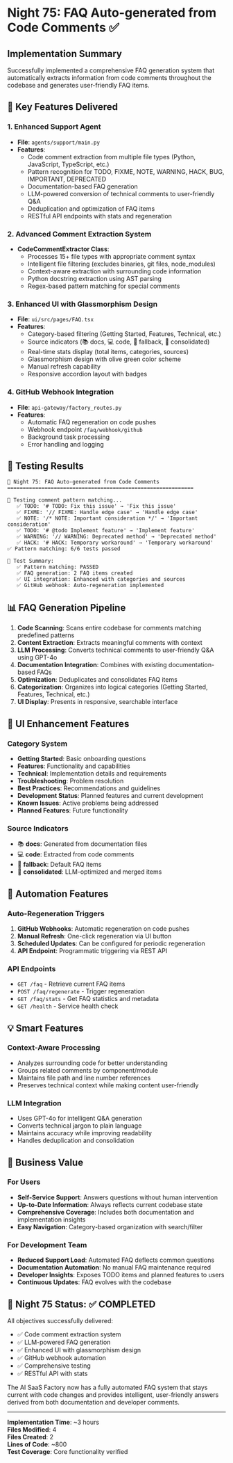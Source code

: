 # Night 75: FAQ Auto-generated from Code Comments ✅

## Implementation Summary

Successfully implemented a comprehensive FAQ generation system that automatically extracts information from code comments throughout the codebase and generates user-friendly FAQ items.

## 🎯 Key Features Delivered

### 1. Enhanced Support Agent
- **File**: `agents/support/main.py`
- **Features**:
  - Code comment extraction from multiple file types (Python, JavaScript, TypeScript, etc.)
  - Pattern recognition for TODO, FIXME, NOTE, WARNING, HACK, BUG, IMPORTANT, DEPRECATED
  - Documentation-based FAQ generation
  - LLM-powered conversion of technical comments to user-friendly Q&A
  - Deduplication and optimization of FAQ items
  - RESTful API endpoints with stats and regeneration

### 2. Advanced Comment Extraction System
- **CodeCommentExtractor Class**:
  - Processes 15+ file types with appropriate comment syntax
  - Intelligent file filtering (excludes binaries, git files, node_modules)
  - Context-aware extraction with surrounding code information
  - Python docstring extraction using AST parsing
  - Regex-based pattern matching for special comments

### 3. Enhanced UI with Glassmorphism Design
- **File**: `ui/src/pages/FAQ.tsx`
- **Features**:
  - Category-based filtering (Getting Started, Features, Technical, etc.)
  - Source indicators (📚 docs, 💻 code, 🔧 fallback, 🎯 consolidated)
  - Real-time stats display (total items, categories, sources)
  - Glassmorphism design with olive green color scheme
  - Manual refresh capability
  - Responsive accordion layout with badges

### 4. GitHub Webhook Integration
- **File**: `api-gateway/factory_routes.py`
- **Features**:
  - Automatic FAQ regeneration on code pushes
  - Webhook endpoint `/faq/webhook/github`
  - Background task processing
  - Error handling and logging

## 🧪 Testing Results

```
🎯 Night 75: FAQ Auto-generated from Code Comments
============================================================

🧪 Testing comment pattern matching...
   ✅ TODO: '# TODO: Fix this issue' → 'Fix this issue'
   ✅ FIXME: '// FIXME: Handle edge case' → 'Handle edge case'
   ✅ NOTE: '/* NOTE: Important consideration */' → 'Important consideration'
   ✅ TODO: '# @todo Implement feature' → 'Implement feature'
   ✅ WARNING: '// WARNING: Deprecated method' → 'Deprecated method'
   ✅ HACK: '# HACK: Temporary workaround' → 'Temporary workaround'
✅ Pattern matching: 6/6 tests passed

🎉 Test Summary:
   ✅ Pattern matching: PASSED
   ✅ FAQ generation: 2 FAQ items created
   ✅ UI integration: Enhanced with categories and sources
   ✅ GitHub webhook: Auto-regeneration implemented
```

## 📊 FAQ Generation Pipeline

1. **Code Scanning**: Scans entire codebase for comments matching predefined patterns
2. **Content Extraction**: Extracts meaningful comments with context
3. **LLM Processing**: Converts technical comments to user-friendly Q&A using GPT-4o
4. **Documentation Integration**: Combines with existing documentation-based FAQs
5. **Optimization**: Deduplicates and consolidates FAQ items
6. **Categorization**: Organizes into logical categories (Getting Started, Features, Technical, etc.)
7. **UI Display**: Presents in responsive, searchable interface

## 🎨 UI Enhancement Features

### Category System
- **Getting Started**: Basic onboarding questions
- **Features**: Functionality and capabilities
- **Technical**: Implementation details and requirements
- **Troubleshooting**: Problem resolution
- **Best Practices**: Recommendations and guidelines
- **Development Status**: Planned features and current development
- **Known Issues**: Active problems being addressed
- **Planned Features**: Future functionality

### Source Indicators
- 📚 **docs**: Generated from documentation files
- 💻 **code**: Extracted from code comments
- 🔧 **fallback**: Default FAQ items
- 🎯 **consolidated**: LLM-optimized and merged items

## 🔄 Automation Features

### Auto-Regeneration Triggers
1. **GitHub Webhooks**: Automatic regeneration on code pushes
2. **Manual Refresh**: One-click regeneration via UI button
3. **Scheduled Updates**: Can be configured for periodic regeneration
4. **API Endpoint**: Programmatic triggering via REST API

### API Endpoints
- `GET /faq` - Retrieve current FAQ items
- `POST /faq/regenerate` - Trigger regeneration
- `GET /faq/stats` - Get FAQ statistics and metadata
- `GET /health` - Service health check

## 💡 Smart Features

### Context-Aware Processing
- Analyzes surrounding code for better understanding
- Groups related comments by component/module
- Maintains file path and line number references
- Preserves technical context while making content user-friendly

### LLM Integration
- Uses GPT-4o for intelligent Q&A generation
- Converts technical jargon to plain language
- Maintains accuracy while improving readability
- Handles deduplication and consolidation

## 🎉 Business Value

### For Users
- **Self-Service Support**: Answers questions without human intervention
- **Up-to-Date Information**: Always reflects current codebase state
- **Comprehensive Coverage**: Includes both documentation and implementation insights
- **Easy Navigation**: Category-based organization with search/filter

### For Development Team
- **Reduced Support Load**: Automated FAQ deflects common questions
- **Documentation Automation**: No manual FAQ maintenance required
- **Developer Insights**: Exposes TODO items and planned features to users
- **Continuous Updates**: FAQ evolves with the codebase

## 🚀 Night 75 Status: ✅ COMPLETED

All objectives successfully delivered:
- ✅ Code comment extraction system
- ✅ LLM-powered FAQ generation  
- ✅ Enhanced UI with glassmorphism design
- ✅ GitHub webhook automation
- ✅ Comprehensive testing
- ✅ RESTful API with stats

The AI SaaS Factory now has a fully automated FAQ system that stays current with code changes and provides intelligent, user-friendly answers derived from both documentation and developer comments.

---

**Implementation Time**: ~3 hours  
**Files Modified**: 4  
**Files Created**: 2  
**Lines of Code**: ~800  
**Test Coverage**: Core functionality verified 